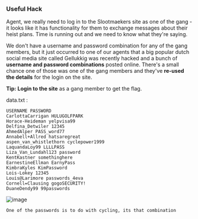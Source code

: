 ### Useful Hack

Agent, we really need to log in to the Slootmaekers site as one of the gang - it looks like it has functionality for them to exchange messages about their heist plans. Time is running out and we need to know what they're saying.

We don't have a username and password combination for any of the gang members, but it just occurred to one of our agents that a big popular dutch social media site called Gellukkig was recently hacked and a bunch of **username and password combinations** posted online. There's a small chance one of those was one of the gang members and they've **re-used the details** for the login on the site.

**Tip:** **Login to the site** as a gang member to get the flag.

data.txt :
```
USERNAME PASSWORD
CarlottaCarrigan HULUGOLFPARK
Horace-Heideman yelpvisa99
Delfina_Detwiler 12345
AhmedAlper PASS_word77
Annabell+Allred hatsaregreat
aspen_van_whistlethorn cyclepower1999
LaquandaLoy99 LLLLPASS
Liza_Van_Lundahl123 password
KentKastner somethinghere
EarnestineEllman EarnyPass
KimbraKyles KimPassword
Lois-Lokey 12345
Louis@Larimore passwords_4eva
Cornell=Clausing gogoSECURITY!
DuaneDendy99 99passwords
```

![image](c10image.png)

```
One of the passwords is to do with cycling, its that combination
```

